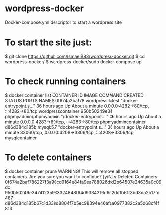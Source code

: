 # wordpress-docker
Docker-compose.yml descriptor to start a wordpress site 

# To start the site just:
$ git clone https://github.com/IsmaelB83/wordpress-docker.git
$ cd wordpress-docker/
$ wordpress-docker/sudo docker-compose up

# To check running containers
$ docker container list
CONTAINER ID   IMAGE                   COMMAND                     CREATED          STATUS                  PORTS                                                    NAMES
0f674a2baf78   wordpress:latest        "docker-entrypoint.s…"      36 hours ago     Up About a minute       0.0.0.0:4282->80/tcp, :::4282->80/tcp                    wordpresscontainer
950b50249e34   phpmyadmin/phpmyadmin   "/docker-entrypoint.…"      36 hours ago     Up About a minute       0.0.0.0:4283->80/tcp, :::4283->80/tcp                    phpmyadmincontainer
d86d384d185b   mysql:5.7               "docker-entrypoint.s…"      36 hours ago     Up About a minute       33060/tcp, 0.0.0.0:4208->3306/tcp, :::4208->3306/tcp     mysqlcontainer

# To delete containers
$ docker container prune
WARNING! This will remove all stopped containers.
Are you sure you want to continue? [y/N] y
Deleted Containers:
0f674a2baf786227f3a90cd9164e84fa9ea788026dfd2b64507e24635a0c09dc
950b50249e34741235933324848f64d9334316d6d2ddfb61f3bd3da2b17fd487
d86d384d185b67c1d338d8804f7b5ec98394e46afaa0977382c2a5d68cf4f813
